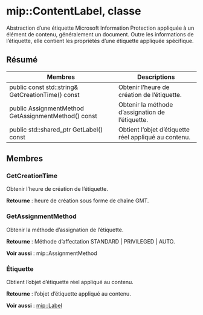 # <a name="class-mipcontentlabel"></a>mip::ContentLabel, classe 
Abstraction d’une étiquette Microsoft Information Protection appliquée à un élément de contenu, généralement un document.
Outre les informations de l’étiquette, elle contient les propriétés d’une étiquette appliquée spécifique.
  
## <a name="summary"></a>Résumé
 Membres                        | Descriptions                                
--------------------------------|---------------------------------------------
 public const std::string& GetCreationTime() const  |  Obtenir l’heure de création de l’étiquette.
 public AssignmentMethod GetAssignmentMethod() const  |  Obtenir la méthode d’assignation de l’étiquette.
public std::shared_ptr<Label> GetLabel() const  |  Obtient l’objet d’étiquette réel appliqué au contenu.
  
## <a name="members"></a>Membres
  
### <a name="getcreationtime"></a>GetCreationTime
Obtenir l’heure de création de l’étiquette.

  
**Retourne** : heure de création sous forme de chaîne GMT.
  
### <a name="getassignmentmethod"></a>GetAssignmentMethod
Obtenir la méthode d’assignation de l’étiquette.

  
**Retourne** : Méthode d’affectation STANDARD | PRIVILEGED | AUTO. 
  
**Voir aussi** : mip::AssignmentMethod
  
### <a name="label"></a>Étiquette
Obtient l’objet d’étiquette réel appliqué au contenu.

  
**Retourne** : l’objet d’étiquette appliqué au contenu. 
  
**Voir aussi** : [mip::Label](class_mip_label.md)